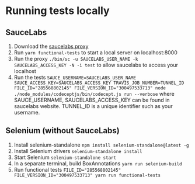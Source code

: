 # Running tests locally

## SauceLabs
1) Download the [saucelabs proxy](https://wiki.saucelabs.com/display/DOCS/Sauce+Connect+Proxy)
2) Run ```yarn functional-tests``` to start a local server on localhost:8000
3) Run the proxy ```./bin/sc -u SAUCELABS_USER_NAME -k SAUCELABS_ACCESS_KEY -N -i test``` to allow saucelabs to access your localhost
4) Run the tests
```SAUCE_USERNAME=SAUCELABS_USER_NAME SAUCE_ACCESS_KEY=SAUCELABS_ACCESS_KEY TRAVIS_JOB_NUMBER=TUNNEL_ID FILE_ID="285568802145" FILE_VERSION_ID="300497533713" node ./node_modules/codeceptjs/bin/codecept.js run --verbose``` where SAUCE_USERNAME, SAUCELABS_ACCESS_KEY can be found in saucelabs website. TUNNEL_ID is a unique identifier such as your username.

## Selenium (without SauceLabs)
1) Install selenium-standalone `npm install selenium-standalone@latest -g`
2) Install Selenium drivers `selenium-standalone install`
3) Start Selenium `selenium-standalone start`
4) In a separate terminal, build BoxAnnotations `yarn run selenium-build`
5) Run functional tests `FILE_ID="285568802145" FILE_VERSION_ID="300497533713" yarn run functional-tests`
